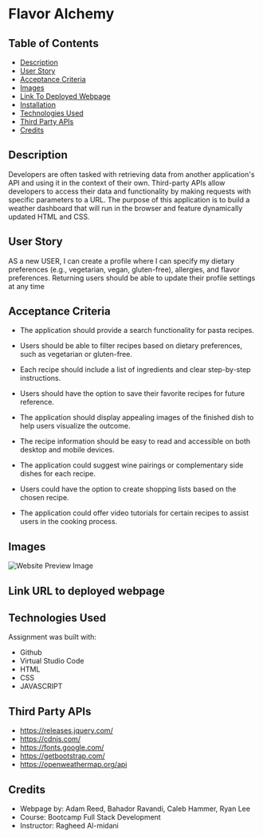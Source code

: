 # Flavor Alchemy

## Table of Contents

- [Description](#description)
- [User Story](#user-story)
- [Acceptance Criteria](#acceptance-criteria)
- [Images](#images) 
- [Link To Deployed Webpage](#link-url-to-deployed-webpage)
- [Installation](#installation)
- [Technologies Used](#technologies-used)
- [Third Party APIs](#third-party-apis)
- [Credits](#credits)


## Description

Developers are often tasked with retrieving data from another application's API and using it in the context of their own. Third-party APIs allow developers to access their data and functionality by making requests with specific parameters to a URL. The purpose of this application is to build a weather dashboard that will run in the browser and feature dynamically updated HTML and CSS.

## User Story
AS a new  USER, I can create a profile where I can specify my dietary preferences (e.g., vegetarian, vegan, gluten-free), allergies, and flavor preferences.
Returning users should be able to update their profile settings at any time

## Acceptance Criteria
- The application should provide a search functionality for pasta recipes.

- Users should be able to filter recipes based on dietary preferences, such as vegetarian or gluten-free.

- Each recipe should include a list of ingredients and clear step-by-step instructions.

- Users should have the option to save their favorite recipes for future reference.

- The application should display appealing images of the finished dish to help users visualize the outcome.

- The recipe information should be easy to read and accessible on both desktop and mobile devices.

- The application could suggest wine pairings or complementary side dishes for each recipe.

- Users could have the option to create shopping lists based on the chosen recipe.

- The application could offer video tutorials for certain recipes to assist users in the cooking process.

## Images
![Website Preview Image](*)


## Link URL to deployed webpage





## Technologies Used
Assignment was built with:
- Github
- Virtual Studio Code
- HTML
- CSS
- JAVASCRIPT
## Third Party APIs 
- https://releases.jquery.com/
- https://cdnjs.com/
- https://fonts.google.com/
- https://getbootstrap.com/
- https://openweathermap.org/api


## Credits
- Webpage by: Adam Reed, Bahador Ravandi, Caleb Hammer, Ryan Lee
- Course: Bootcamp Full Stack Development
- Instructor: Ragheed Al-midani